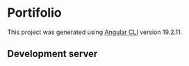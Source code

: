# Portifolio

This project was generated using [Angular CLI](https://github.com/angular/angular-cli) version 19.2.11.

## Development server

